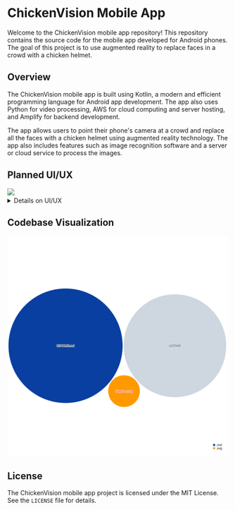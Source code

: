 # ChickenVision Mobile App

Welcome to the ChickenVision mobile app repository! This repository contains the source code for the mobile app developed for Android phones. The goal of this project is to use augmented reality to replace faces in a crowd with a chicken helmet.

## Overview

The ChickenVision mobile app is built using Kotlin, a modern and efficient programming language for Android app development. The app also uses Python for video processing, AWS for cloud computing and server hosting, and Amplify for backend development.

The app allows users to point their phone's camera at a crowd and replace all the faces with a chicken helmet using augmented reality technology. The app also includes features such as image recognition software and a server or cloud service to process the images.

## Planned UI/UX

<img src="https://user-images.githubusercontent.com/66517969/236678890-3d2b2dca-a2ee-4a27-8c46-a95694ac50dd.png" width="700px">

<details><summary>Details on UI/UX</summary>
<p>

### Record Button Placement

Considering the size of modern mobile phones, placing the record button at the bottom can make it difficult for users to reach. A higher placement on the right edge of the screen provides better grip and accessibility for users with smaller hands, reducing the need to use both hands.

If you think about it, it is natural for human hands to be on the right edge of the phone, because the grip is better. Why move drag it so far down?

<img src="https://user-images.githubusercontent.com/66517969/236679372-cf77332c-34da-4389-b451-7cede588a4fd.jpg" width="400px">

> <details><summary>Why those specific positions for the buttons and the menu?</summary>
> <p>
> <img src="https://user-images.githubusercontent.com/66517969/236679654-c92d1c61-3b76-48ff-ac6d-7863a6ecd229.jpg" width="200px">
> <img src="https://user-images.githubusercontent.com/66517969/236679661-d9e4e5d2-aeaa-4931-998d-5bce86029e63.jpg" width="200px">
> </p>
> </details> 

## Button and Menu Positioning

The buttons and menu are positioned to maximize screen real estate and minimize interference with the primary video view. This design choice allows users to focus on capturing the scene without distractions.

<img src="https://user-images.githubusercontent.com/66517969/236679572-42824516-ae2a-4df9-bd64-6b2dca047173.png" width="400px">

> <details><summary>What if the record button was a bit higher?</summary>
> <p>
> Then alot of valuable space on the screen is taken up.<br>
> <img src="https://user-images.githubusercontent.com/66517969/236680450-13a40635-5f6e-44a8-89c8-2455a9ee811a.png" width="400px">
> </p>
> </details> 

### What about filming diagonally?

The app's UI is designed to accommodate diagonal filming, enabling users to capture footage at various angles while maintaining easy access to the record button and other functionalities.

<img src="https://user-images.githubusercontent.com/66517969/236681098-d3c652af-7af3-4bdc-a555-a908ffe66028.png" width="400px">

> <details><summary>Why those specific positions for the buttons and the menu?</summary>
> <p>
> <img src="https://user-images.githubusercontent.com/66517969/236680833-b6c9d0f5-5e9a-4d15-a2d6-9c1bb839b241.jpg" width="500px">
> </p>
> </details> 

### Later UI feature 

<img src="https://user-images.githubusercontent.com/66517969/236682134-dbc3d581-171a-4c45-9fc8-5172a6f065d6.png" width="250px">

</p>
</details> 

## Codebase Visualization

<img src="./diagram.svg" width="500px">

## License

The ChickenVision mobile app project is licensed under the MIT License. See the `LICENSE` file for details.

<!-- ## Acknowledgements

We would like to thank GitHub and DEV for hosting the GitHub + DEV 2023 Hackathon, which provided the inspiration and motivation for this project. We would also like to thank our the Pavoculus team members and contributors for their hard work and dedication in developing the ChickenVision mobile app. -->
